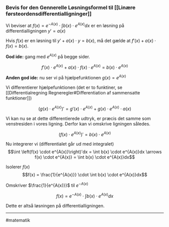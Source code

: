### Bevis for den Gennerelle Løsningsformel til [[Linære førsteordensdifferentialligninger]]

Vi beviser at $f(x) = e^{-A(x)} \cdot \int b(x)  \cdot e^{A(x)}dx$ er en løsning på differentialligningen $y' = a(x)$

Hvis $f(x)$ er en løsning til $y' + a(x) \cdot y = b(x)$, må det gælde at $f'(x) + a(x) \cdot f(x) = b(x)$.

**God ide:** gang med $e^{A(x)}$ på begge sider.

$$f'(x) \cdot e^{A(x)} + a(x) \cdot f(x) \cdot e^{A(x)} = b(x) \cdot e^{A(x)}$$

**Anden god ide:** nu ser vi på hjælpefunktionen $g(x) = e^{A(x)}$

Vi differentierer hjælpefunktionen (det er to funktiner, se [[Differentialregning Regneregler#Differentiation af sammensatte funktioner]])

$$\left(g(x)  \cdot  e^{A(x)}\right)' = g'(x) \cdot e^{A(x)} + g(x) \cdot e^{A(x)} \cdot a(x)$$

Vi kan nu se at dette differentierede udtryk, er præcis det samme som venstresiden i vores ligning. Derfor kan vi omskrive ligningen således.

$$\left(f(x)  \cdot  e^{A(x)}\right)' = b(x) \cdot e^{A(x)}$$

Nu integrerer vi (differentialet går ud med integralet)
$$\int  \left(f(x)  \cdot  e^{A(x)}\right)'dx = \int b(x) \cdot e^{A(x)}dx \arrows f(x)  \cdot  e^{A(x)} = \int b(x) \cdot e^{A(x)}dx$$

Isolerer $f(x)$
$$f(x) = \frac{1}{e^{A(x)}} \cdot \int b(x) \cdot e^{A(x)}dx$$

Omskriver $\frac{1}{e^{A(x)}}$ til $e^{-A(x)}$

$$f(x) = e^{-A(x)} \cdot \int b(x) \cdot e^{A(x)}dx$$

Dette er altså løsningen på differentialligningen.

---
#matematik 